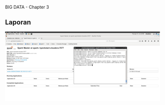 BIG DATA - Chapter 3

## Laporan

![Screenshot](https://raw.githubusercontent.com/pranatad/spark-sql-big-data/main/00_images/00_running.png)
